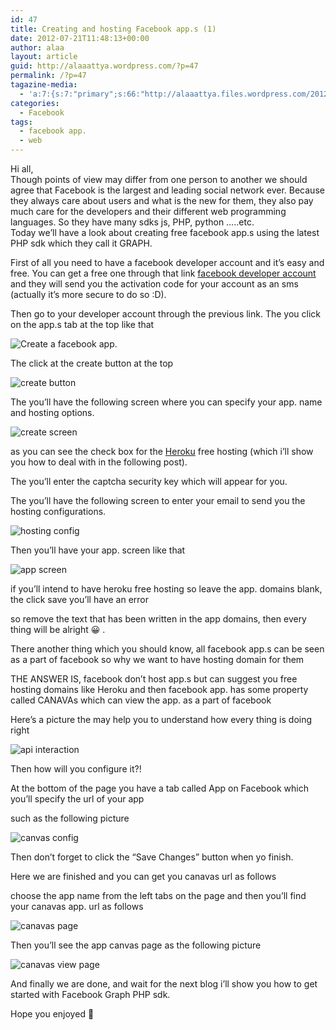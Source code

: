 ```yaml
---
id: 47
title: Creating and hosting Facebook app.s (1)
date: 2012-07-21T11:48:13+00:00
author: alaa
layout: article
guid: http://alaaattya.wordpress.com/?p=47
permalink: /?p=47
tagazine-media:
  - 'a:7:{s:7:"primary";s:66:"http://alaaattya.files.wordpress.com/2012/07/canavas-view-page.png";s:6:"images";a:9:{s:57:"http://alaaattya.files.wordpress.com/2012/07/apps-tab.png";a:6:{s:8:"file_url";s:57:"http://alaaattya.files.wordpress.com/2012/07/apps-tab.png";s:5:"width";s:3:"979";s:6:"height";s:2:"35";s:4:"type";s:5:"image";s:4:"area";s:5:"34265";s:9:"file_path";s:0:"";}s:58:"http://alaaattya.files.wordpress.com/2012/07/fb-create.png";a:6:{s:8:"file_url";s:58:"http://alaaattya.files.wordpress.com/2012/07/fb-create.png";s:5:"width";s:3:"356";s:6:"height";s:3:"109";s:4:"type";s:5:"image";s:4:"area";s:5:"38804";s:9:"file_path";s:0:"";}s:62:"http://alaaattya.files.wordpress.com/2012/07/fb-create-pop.png";a:6:{s:8:"file_url";s:62:"http://alaaattya.files.wordpress.com/2012/07/fb-create-pop.png";s:5:"width";s:3:"638";s:6:"height";s:3:"194";s:4:"type";s:5:"image";s:4:"area";s:6:"123772";s:9:"file_path";s:0:"";}s:56:"http://alaaattya.files.wordpress.com/2012/07/hosting.png";a:6:{s:8:"file_url";s:56:"http://alaaattya.files.wordpress.com/2012/07/hosting.png";s:5:"width";s:3:"488";s:6:"height";s:3:"210";s:4:"type";s:5:"image";s:4:"area";s:6:"102480";s:9:"file_path";s:0:"";}s:59:"http://alaaattya.files.wordpress.com/2012/07/app-screen.png";a:6:{s:8:"file_url";s:59:"http://alaaattya.files.wordpress.com/2012/07/app-screen.png";s:5:"width";s:3:"713";s:6:"height";s:3:"415";s:4:"type";s:5:"image";s:4:"area";s:6:"295895";s:9:"file_path";s:0:"";}s:70:"http://alaaattya.files.wordpress.com/2012/07/graph_api_interaction.gif";a:6:{s:8:"file_url";s:70:"http://alaaattya.files.wordpress.com/2012/07/graph_api_interaction.gif";s:5:"width";s:3:"783";s:6:"height";s:3:"600";s:4:"type";s:5:"image";s:4:"area";s:6:"469800";s:9:"file_path";s:0:"";}s:56:"http://alaaattya.files.wordpress.com/2012/07/canavas.png";a:6:{s:8:"file_url";s:56:"http://alaaattya.files.wordpress.com/2012/07/canavas.png";s:5:"width";s:3:"700";s:6:"height";s:3:"175";s:4:"type";s:5:"image";s:4:"area";s:6:"122500";s:9:"file_path";s:0:"";}s:61:"http://alaaattya.files.wordpress.com/2012/07/canavas-page.png";a:6:{s:8:"file_url";s:61:"http://alaaattya.files.wordpress.com/2012/07/canavas-page.png";s:5:"width";s:3:"772";s:6:"height";s:3:"274";s:4:"type";s:5:"image";s:4:"area";s:6:"211528";s:9:"file_path";s:0:"";}s:66:"http://alaaattya.files.wordpress.com/2012/07/canavas-view-page.png";a:6:{s:8:"file_url";s:66:"http://alaaattya.files.wordpress.com/2012/07/canavas-view-page.png";s:5:"width";s:4:"1327";s:6:"height";s:3:"457";s:4:"type";s:5:"image";s:4:"area";s:6:"606439";s:9:"file_path";s:0:"";}}s:6:"videos";a:0:{}s:11:"image_count";s:1:"9";s:6:"author";s:8:"30373923";s:7:"blog_id";s:8:"30897336";s:9:"mod_stamp";s:19:"2012-07-21 11:48:13";}'
categories:
  - Facebook
tags:
  - facebook app.
  - web
---
```

Hi all,  
Though points of view may differ from one person to another we should agree that Facebook is the largest and leading social network ever. Because they always care about users and what is the new for them, they also pay much care for the developers and their different web programming languages. So they have many sdks js, PHP, python &#8230;..etc.  
Today we&#8217;ll have a look about creating free facebook app.s using the latest PHP sdk which they call it GRAPH.

First of all you need to have a facebook developer account and it&#8217;s easy and free. You can get a free one through that link <a href="http://developers.facebook.com/" title="facebook developer account" target="_blank" rel="noopener">facebook developer account</a> and they will send you the activation code for your account as an sms (actually it&#8217;s more secure to do so :D).

Then go to your developer account through the previous link. The you click on the app.s tab at the top like that

![Create a facebook app.](http://alaa.ninja/wp-content/uploads/2012/07/apps-tab.png) 

The click at the create button at the top

![create button](http://alaa.ninja/wp-content/uploads/2012/07/fb-create.png) 

The you&#8217;ll have the following screen where you can specify your app. name and hosting options.

![create screen](http://alaa.ninja/wp-content/uploads/2012/07/fb-create-pop.png) 

as you can see the check box for the <a href="https://heroku.com/" title="Heroku" target="_blank" rel="noopener">Heroku</a> free hosting (which i&#8217;ll show you how to deal with in the following post).

The you&#8217;ll enter the captcha security key which will appear for you.

The you&#8217;ll have the following screen to enter your email to send you the hosting configurations.

![hosting config](http://alaa.ninja/wp-content/uploads/2012/07/hosting.png) 

Then you&#8217;ll have your app. screen like that

![app screen](http://alaa.ninja/wp-content/uploads/2012/07/app-screen.png) 

if you&#8217;ll intend to have heroku free hosting so leave the app. domains blank, the click save you&#8217;ll have an error

so remove the text that has been written in the app domains, then every thing will be alright 😀 .

There another thing which you should know, all facebook app.s can be seen as a part of facebook so why we want to have hosting domain for them

THE ANSWER IS, facebook don&#8217;t host app.s but can suggest you free hosting domains like Heroku and then facebook app. has some property called CANAVAs which can view the app. as a part of facebook 

Here&#8217;s a picture the may help you to understand how every thing is doing right

![api interaction](http://alaa.ninja/wp-content/uploads/2012/07/graph_api_interaction.gif) 

Then how will you configure it?!

At the bottom of the page you have a tab called App on Facebook which you&#8217;ll specify the url of your app

such as the following picture

![canvas config](http://alaa.ninja/wp-content/uploads/2012/07/canavas.png) 

Then don&#8217;t forget to click the &#8220;Save Changes&#8221; button when yo finish.

Here we are finished and you can get you canavas url as follows

choose the app name from the left tabs on the page and then you&#8217;ll find your canavas app. url as follows

![canavas page](http://alaa.ninja/wp-content/uploads/2012/07/canavas-page.png) 

Then you&#8217;ll see the app canvas page as the following picture

![canavas view page](http://alaa.ninja/wp-content/uploads/2012/07/canavas-view-page.png) 

And finally we are done, and wait for the next blog i&#8217;ll show you how to get started with Facebook Graph PHP sdk.

Hope you enjoyed 🙂